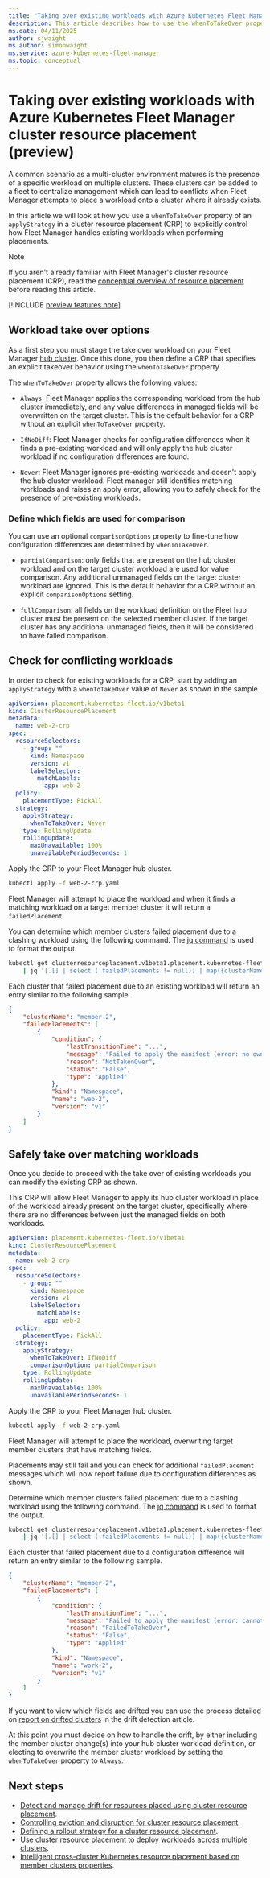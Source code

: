 ```yaml
---
title: "Taking over existing workloads with Azure Kubernetes Fleet Manager cluster resource placement"
description: This article describes how to use the whenToTakeOver property to control how Fleet Manager handles existing workloads when placing workloads using cluster resource placement.
ms.date: 04/11/2025
author: sjwaight
ms.author: simonwaight
ms.service: azure-kubernetes-fleet-manager
ms.topic: conceptual
---
```


# Taking over existing workloads with Azure Kubernetes Fleet Manager cluster resource placement (preview)

A common scenario as a multi-cluster environment matures is the presence of a specific workload on multiple clusters. These clusters can be added to a fleet to centralize management which can lead to conflicts when Fleet Manager attempts to place a workload onto a cluster where it already exists. 

In this article we will look at how you use a `whenToTakeOver` property of an `applyStrategy` in a cluster resource placement (CRP) to explicitly control how Fleet Manager handles existing workloads when performing placements.

> [!NOTE]
> If you aren't already familiar with Fleet Manager's cluster resource placement (CRP), read the [conceptual overview of resource placement][learn-conceptual-crp] before reading this article.

[!INCLUDE [preview features note](./includes/preview/preview-callout-dpbeta.md)]

## Workload take over options

As a first step you must stage the take over workload on your Fleet Manager [hub cluster][fleet-hub-cluster]. Once this done, you then define a CRP that specifies an explicit takeover behavior using the `whenToTakeOver` property.

The `whenToTakeOver` property allows the following values:

* `Always`: Fleet Manager applies the corresponding workload from the hub cluster immediately, and any value differences in managed fields will be overwritten on the target cluster. This is the default behavior for a CRP without an explicit `whenToTakeOver` property.

* `IfNoDiff`: Fleet Manager checks for configuration differences when it finds a pre-existing workload and will only apply the hub cluster workload if no configuration differences are found. 

* `Never`: Fleet Manager ignores pre-existing workloads and doesn't apply the hub cluster workload. Fleet manager still identifies matching workloads and raises an apply error, allowing you to safely check for the presence of pre-existing workloads.

### Define which fields are used for comparison

You can use an optional `comparisonOptions` property to fine-tune how configuration differences are determined by `whenToTakeOver`.

* `partialComparison`: only fields that are present on the hub cluster workload and on the target cluster workload are used for value comparison. Any additional unmanaged fields on the target cluster workload are ignored. This is the default behavior for a CRP without an explicit `comparisonOptions` setting.

* `fullComparison`: all fields on the workload definition on the Fleet hub cluster must be present on the selected member cluster. If the target cluster has any additional unmanaged fields, then it will be considered to have failed comparison.

## Check for conflicting workloads

In order to check for existing workloads for a CRP, start by adding an `applyStrategy` with a `whenToTakeOver` value of `Never` as shown in the sample.

```yml
apiVersion: placement.kubernetes-fleet.io/v1beta1
kind: ClusterResourcePlacement
metadata:
  name: web-2-crp
spec:
  resourceSelectors:
    - group: ""
      kind: Namespace
      version: v1 
      labelSelector:
        matchLabels:
          app: web-2
  policy:
    placementType: PickAll
  strategy:
    applyStrategy:
      whenToTakeOver: Never     
    type: RollingUpdate
    rollingUpdate:
      maxUnavailable: 100%
      unavailablePeriodSeconds: 1            
```

Apply the CRP to your Fleet Manager hub cluster.

```bash
kubectl apply -f web-2-crp.yaml
```

Fleet Manager will attempt to place the workload and when it finds a matching workload on a target member cluster it will return a `failedPlacement`.

You can determine which member clusters failed placement due to a clashing workload using the following command. The [jq command](https://github.com/jqlang/jq) is used to format the output.

```bash
kubectl get clusterresourceplacement.v1beta1.placement.kubernetes-fleet.io web-2-crp -o jsonpath='{.status.placementStatuses}' \
    | jq '[.[] | select (.failedPlacements != null)] | map({clusterName, failedPlacements})'
```

Each cluster that failed placement due to an existing workload will return an entry similar to the following sample.

```json
{
    "clusterName": "member-2",
    "failedPlacements": [
        {
            "condition": {
                "lastTransitionTime": "...",
                "message": "Failed to apply the manifest (error: no ownership of the object in the member cluster; takeover is needed)",
                "reason": "NotTakenOver",
                "status": "False",
                "type": "Applied"
            },
            "kind": "Namespace",
            "name": "web-2",
            "version": "v1"
        }
    ]
}
```

## Safely take over matching workloads

Once you decide to proceed with the take over of existing workloads you can modify the existing CRP as shown.

This CRP will allow Fleet Manager to apply its hub cluster workload in place of the workload already present on the target cluster, specifically where there are no differences between just the managed fields on both workloads.

```yml
apiVersion: placement.kubernetes-fleet.io/v1beta1
kind: ClusterResourcePlacement
metadata:
  name: web-2-crp
spec:
  resourceSelectors:
    - group: ""
      kind: Namespace
      version: v1 
      labelSelector:
        matchLabels:
          app: web-2
  policy:
    placementType: PickAll
  strategy:
    applyStrategy:
      whenToTakeOver: IfNoDiff
      comparisonOption: partialComparison
    type: RollingUpdate
    rollingUpdate:
      maxUnavailable: 100%
      unavailablePeriodSeconds: 1            
```

Apply the CRP to your Fleet Manager hub cluster.

```bash
kubectl apply -f web-2-crp.yaml
```

Fleet Manager will attempt to place the workload, overwriting target member clusters that have matching fields.

Placements may still fail and you can check for additional `failedPlacement` messages which will now report failure due to configuration differences as shown.

Determine which member clusters failed placement due to a clashing workload using the following command. The [jq command](https://github.com/jqlang/jq) is used to format the output.

```bash
kubectl get clusterresourceplacement.v1beta1.placement.kubernetes-fleet.io web-2-crp -o jsonpath='{.status.placementStatuses}' \
    | jq '[.[] | select (.failedPlacements != null)] | map({clusterName, failedPlacements})'
```

Each cluster that failed placement due to a configuration difference will return an entry similar to the following sample.

```json
{
    "clusterName": "member-2",
    "failedPlacements": [
        {
            "condition": {
                "lastTransitionTime": "...",
                "message": "Failed to apply the manifest (error: cannot take over object: configuration differences are found between the manifest object and the corresponding object in the member cluster)",
                "reason": "FailedToTakeOver",
                "status": "False",
                "type": "Applied"
            },
            "kind": "Namespace",
            "name": "work-2",
            "version": "v1"
        }
    ]
}
```

If you want to view which fields are drifted you can use the process detailed on [report on drifted clusters](./concepts-placement-drift.md#report-on-drifted-clusters) in the drift detection article.

At this point you must decide on how to handle the drift, by either including the member cluster change(s) into your hub cluster workload definition, or electing to overwrite the member cluster workload by setting the `whenToTakeOver` property to `Always`.

## Next steps

* [Detect and manage drift for resources placed using cluster resource placement](./concepts-placement-drift.md).
* [Controlling eviction and disruption for cluster resource placement](./concepts-eviction-disruption.md).
* [Defining a rollout strategy for a cluster resource placement](./concepts-rollout-strategy.md).
* [Use cluster resource placement to deploy workloads across multiple clusters](./quickstart-resource-propagation.md).
* [Intelligent cross-cluster Kubernetes resource placement based on member clusters properties](./intelligent-resource-placement.md).

<!-- LINKS - external -->
[learn-conceptual-crp]: ./concepts-resource-propagation.md
[fleet-hub-cluster]: ./access-fleet-hub-cluster-kubernetes-api.md
